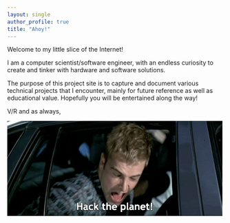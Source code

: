 ```yaml
---
layout: single
author_profile: true
title: "Ahoy!"
---
```


Welcome to my little slice of the Internet!

I am a computer scientist/software engineer, with an endless curiosity to create and tinker with hardware and software solutions.

The purpose of this project site is to capture and document various technical projects that I encounter, mainly for future reference as well as educational value. Hopefully you will be entertained along the way!

V/R and as always,

![hack-the-planet](/assets/images/hack-the-planet.gif)
